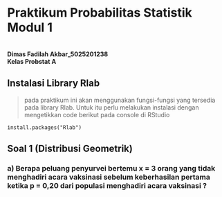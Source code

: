 # Praktikum Probabilitas Statistik Modul 1
**<br>Dimas Fadilah Akbar_5025201238**
**<br>Kelas Probstat A**

## Instalasi Library Rlab
> pada praktikum ini akan menggunakan fungsi-fungsi yang tersedia pada library Rlab. Untuk itu perlu melakukan instalasi dengan mengetikkan code berikut pada console di RStudio
```
install.packages("Rlab")
```

## Soal 1 (Distribusi Geometrik)

### a) Berapa peluang penyurvei bertemu x = 3 orang yang tidak menghadiri acara vaksinasi  sebelum keberhasilan pertama ketika p = 0,20 dari populasi menghadiri acara vaksinasi ?
